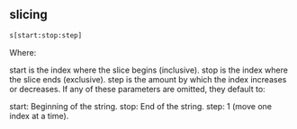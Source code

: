 ## slicing

```py
s[start:stop:step]
```

Where:

start is the index where the slice begins (inclusive).
stop is the index where the slice ends (exclusive).
step is the amount by which the index increases or decreases.
If any of these parameters are omitted, they default to:

start: Beginning of the string.
stop: End of the string.
step: 1 (move one index at a time).
